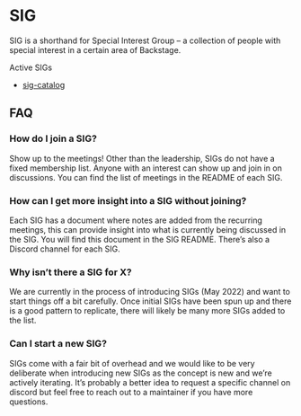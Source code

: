 # SIG

SIG is a shorthand for Special Interest Group – a collection of people with special interest in a certain area of Backstage.

Active SIGs

- [sig-catalog](./sig-catalog/README.md)

## FAQ

### How do I join a SIG?

Show up to the meetings! Other than the leadership, SIGs do not have a fixed membership list. Anyone with an interest can show up and join in on discussions. You can find the list of meetings in the README of each SIG.

### How can I get more insight into a SIG without joining?

Each SIG has a document where notes are added from the recurring meetings, this can provide insight into what is currently being discussed in the SIG. You will find this document in the SIG README. There’s also a Discord channel for each SIG.

### Why isn’t there a SIG for X?

We are currently in the process of introducing SIGs (May 2022) and want to start things off a bit carefully. Once initial SIGs have been spun up and there is a good pattern to replicate, there will likely be many more SIGs added to the list.

### Can I start a new SIG?

SIGs come with a fair bit of overhead and we would like to be very deliberate when introducing new SIGs as the concept is new and we’re actively iterating. It’s probably a better idea to request a specific channel on discord but feel free to reach out to a maintainer if you have more questions.
